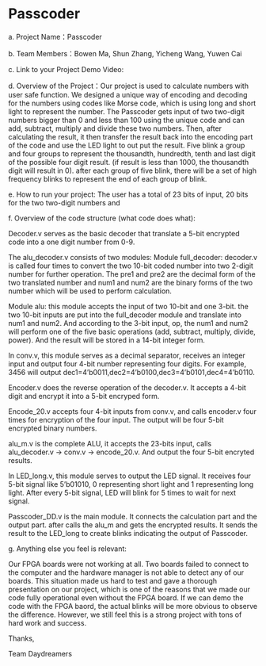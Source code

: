 # Passcoder


a. Project Name：Passcoder

b. Team Members：Bowen Ma, Shun Zhang, Yicheng Wang, Yuwen Cai

c. Link to your Project Demo Video:

d. Overview of the Project：Our project is used to calculate numbers with user safe function. We designed a unique way of encoding and decoding for the numbers using codes like Morse code, which is using long and short light to represent the number. The Passcoder gets input of two two-digit numbers bigger than 0 and
less than 100 using the unique code and can add, subtract, multiply and divide these two numbers. Then, after calculating the result, it then transfer the result back into the encoding part of the code and use the LED light to out put the result. Five blink a group and four groups to represent the thousandth, hundredth, tenth and last digit of the possible four digit result. (if result is less than 1000, the thousandth digit will result in 0). after each group of five blink, there will be a set of high frequency blinks to represent the end of each group of blink.

e. How to run your project: The user has a total of 23 bits of input, 20 bits for the two two-digit numbers and 

f. Overview of the code structure (what code does what):

Decoder.v serves as the basic decoder that translate a 5-bit encrypted code into a one digit number from 0-9.

The alu_decoder.v consists of two modules: 
Module full_decoder: decoder.v is called four times to convert the two 10-bit coded number into two 2-digit number for further operation. The pre1 and pre2 are
the decimal form of the two translated number and num1 and num2 are the binary forms of the two number which will be used to perform calculation.

Module alu: this module accepts the input of two 10-bit and one 3-bit. the two 10-bit inputs are put into the full_decoder module and translate into num1 and num2. And according to the 3-bit input, op, the num1 and num2 will perform one of the five basic operations (add, subtract, multiply, divide, power). And the result will be stored in a 14-bit integer form. 

In conv.v, this module serves as a decimal separator, receives an integer input and output four 4-bit number representing four digits. For example, 3456 will output dec1=4’b0011,dec2=4’b0100,dec3=4’b0101,dec4=4’b0110. 

Encoder.v does the reverse operation of the decoder.v. It accepts a 4-bit digit and encrypt it into a 5-bit encryped form.

Encode_20.v accepts four 4-bit inputs from conv.v, and calls encoder.v four times for encryption of the four input. The output will be four 5-bit encrypted binary numbers.

alu_m.v is the complete ALU, it accepts the 23-bits input, calls alu_decoder.v -> conv.v -> encode_20.v. And output the four 5-bit encryted results. 

In LED_long.v, this module serves to output the LED signal. It receives four 5-bit signal like 5’b01010, 0 representing short light and 1 representing long light. After every 5-bit signal, LED will blink for 5 times to wait for next signal.

Passcoder_DD.v is the main module. It connects the calculation part and the output part. after calls the alu_m and gets the encrypted results. It sends the result to the LED_long to create blinks indicating the output of Passcoder.


g. Anything else you feel is relevant:

Our FPGA boards were not working at all. Two boards failed to connect to the computer and the hardware manager is not able to detect any of our boards. This situation made us hard to test and gave a thorough presentation on our project, which is one of the reasons that we made our code fully operational even without the FPGA board. If we can demo the code with the FPGA baord, the actual blinks will be more obvious to observe the difference. 
However, we still feel this is a strong project with tons of hard work and success.


Thanks,

Team Daydreamers
